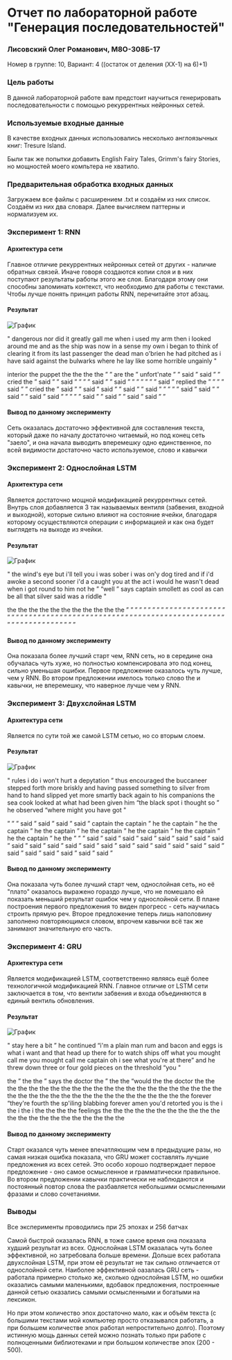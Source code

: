 # Отчет по лабораторной работе "Генерация последовательностей"

### Лисовский Олег Романович, М8О-308Б-17
Номер в группе: 10, Вариант: 4 ((остаток от деления (XX-1) на 6)+1)

### Цель работы

В данной лабораторной работе вам предстоит научиться генерировать последовательности с помощью рекуррентных нейронных сетей. 

### Используемые входные данные

В качестве входных данных использовались несколько англоязычных книг: Tresure Island.

Были так же попытки добавить English Fairy Tales, Grimm's fairy Stories, но мощностей моего компьтера не хватило. 

### Предварительная обработка входных данных

Загружаем все файлы с расширением .txt и создаём из них список. Создаём из них два словаря. Далее вычисляем
паттерны и нормализуем их.

### Эксперимент 1: RNN

#### Архитектура сети

Главное отличие рекуррентных нейронных сетей от других - наличие обратных связей. Иначе говоря создаются копии слоя
и в них поступают результаты работы этого же слоя. Благодаря этому они способны запоминать контекст, что необходимо для
работы с текстами. Чтобы лучше понять принцип работы RNN, перечитайте этот абзац.

#### Результат

![График](epoch_loss_SimpleRNN.svg)

" dangerous nor did it greatly gall me when i used my arm then i looked around me and as the ship was now in a sense my own i began to think of clearing it from its last passenger the dead man o'brien he had pitched as i have said against the bulwarks where he lay like some horrible ungainly "

interior the puppet the the the the ” ” are the ” unfort'nate ” ” said ” said ” ” cried the ” said ” ” said ” ” ” ” said ” ” said ” ” ” ” ” ” ” said ” replied the ” ” ” ” said ” ” cried the ” said ” ” said ” said ” ” said ” ” said ” ” ” ” ” said ” said ” ” said ” ” said ” said ” ” ” ” ” said ” ” said ” ” said ” said ” ”

#### Вывод по данному эксперименту

Сеть оказалась достаточно эффективной для составления текста, который даже по началу достаточно читаемый, но
под конец сеть "заело", и она начала выводить вперемешку одно единственное, по всей видимости достаточно часто используемое,
слово и кавычки

### Эксперимент 2: Однослойная LSTM

#### Архитектура сети

Является достаточно мощной модификацией рекуррентных сетей. Внутрь слоя добавляется 3 так называемых вентиля (забвения,
входной и выходной), которые сильно влияют на состояние ячейки, благодаря которому осуществляются операции с информацией и
как она будет выглядеть на выходе из ячейки. 

#### Результат

![График](epoch_loss.svg)

" the wind's eye but i'll tell you i was sober i was on'y dog tired and if i'd awoke a second sooner i'd a caught you at the act i would he wasn't dead when i got round to him not he ” “well ” says captain smollett as cool as can be all that silver said was a riddle "

the the the the the the the the the the the ” ” ” ” ” ” ” ” ” ” ” ” ” ” ” ” ” ” ” ” ” ” ” ” ” ” ” ” ” ” ” ” ” ” ” ” ” ” ” ” ” ” ” ” ” ” ” ” ” ” ” ” ” ” ” ” ” ” ” ” ” ” ” ” ” ” ” ” ” ” ” ” ” ” ” ” ” ” ” ” ” ” ” ” ” ” ” ” ”

#### Вывод по данному эксперименту

Она показала более лучший старт чем, RNN сеть, но в середине она обучалась чуть хуже, но полностью компенсировала
это под конец, сильно уменьшая ошибки. Первое предложение оказалось чуть лучше, чем у RNN. Во втором предложении
имелось только слово the и кавычки, не вперемешку, что наверное лучше чем у RNN.

### Эксперимент 3: Двухслойная LSTM

#### Архитектура сети

Является по сути той же самой LSTM сетью, но со вторым слоем.

#### Результат

![График](loss_LSTM2.svg)

" rules i do i won't hurt a depytation ” thus encouraged the buccaneer stepped forth more briskly and having passed something to silver from hand to hand slipped yet more smartly back again to his companions the sea cook looked at what had been given him “the black spot i thought so ” he observed “where might you have got "

” ” ” said ” said ” said ” said ” captain the captain ” he the captain ” he the captain ” he the captain ” he the captain ” he the captain ” he the captain ” he the captain ” he the ” ” ” said ” said ” said ” said ” said ” said ” said ” said ” said ” said ” said ” said ” said ” said ” said ” said ” said ” said ” said ” said ” said ” said ” said ” said ” said ” said ”

#### Вывод по данному эксперименту

Она показала чуть более лучший старт чем, однослойная сеть, но её "плато" оказалось выражено гораздо лучше, что
не помешало ей показать меньший результат ошибок чем у однослойной сети. В плане построения первого предложения
то виден прогресс - сеть научилась строить прямую реч. Второе предложение теперь лишь наполовину заполнено повторяющимся
словом, впрочем кавычки всё так же занимают значительную его часть.

### Эксперимент 4: GRU

#### Архитектура сети

Является модификацией LSTM, соответственно являясь ещё более технологичной модификацией RNN. Главное отличие от
LSTM сети заключается в том, что вентили забвения и входа объединяются в единый вентиль обновления.

#### Результат

![График](epoch_loss_GRU.svg)

" stay here a bit ” he continued “i'm a plain man rum and bacon and eggs is what i want and that head up there for to watch ships off what you mought call me you mought call me captain oh i see what you're at there” and he threw down three or four gold pieces on the threshold “you "

the ” the the ” says the doctor the ” the the “would the the doctor the the the the the the the the the the the the the the the the the the the the the the the the the the the the the the the the the the the the the the the forever “they're fourth the sp'iling blabbing forever amen you'd retorted you is the i the i the i the the the the feelings the the the the the the the the the the the the the the the the the the the the the the

#### Вывод по данному эксперименту

Старт оказался чуть менее впечатляющим чем в предыдущие разы, но самая низкая ошибка показала, что GRU может составлять
лучшие предложения из всех сетей. Это особо хорошо подтверждает первое предложение - оно самое осмысленное и
грамматически правильное. Во втором предложении кавычки практически не наблюдаются и постоянный повтор слова the
разбавляется небольшими осмысленными фразами и слово сочетаниями.

### Выводы

Все эксперименты проводились при 25 эпохах и 256 батчах

Самой быстрой оказалась RNN, в тоже самое время она показала худший результат из всех. Однослойная LSTM оказалась чуть
более эффективной, но затребовала больше времени. Дольше всех работала двухслойная LSTM, при этом её результат не так
сильно отличается от однослойной сети. Наиболее эффективной оазалась GRU сеть - работала примерно столько же, сколько
однослойная LSTM, но ошибки оказались самыми маленькими, вдобавок предложения, построенные данной сетью оказались самыми
осмысленными и богатыми на лексикон.

Но при этом количество эпох достаточно мало, как и объём текста (с большими текстами мой компьютер просто отказывался
работать, а при большем количестве эпох работал непростительно долго). Поэтому истинную мощь данных сетей можно познать
только при работе с полноценными библиотеками и при большом количестве эпох (200 - 500). 
